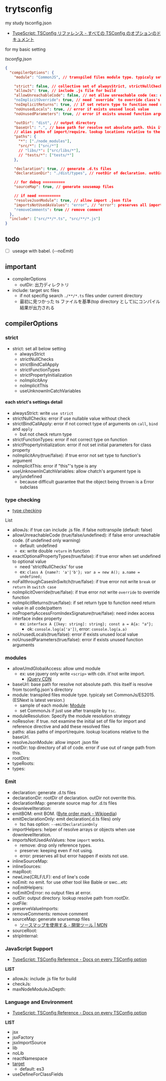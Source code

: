 # trytsconfig

my study tsconfig.json

- [TypeScript: TSConfig リファレンス \- すべての TSConfig のオプションのドキュメント](https://www.typescriptlang.org/ja/tsconfig)

for my basic setting

_tsconfig.json_

```json
{
  "compilerOptions": {
    "module": "CommonJS", // transpiled files module type. typicaly set CommonJs/ES2015. (ESNext is latest version)

    "strict": false, // collective set of alwaysStrict, strictNullChecks, strictBindCallApply, strictFunctionTypes, strictPropertyInitialization, noImplicitAny, noImplicitThis, useUnknownInCatchVariables
    "allowJs": true, // include .js file for build
    "allowUnreachableCode": false, // not allow unreachable code (ex: double return)
    "noImplicitOverride": true, // need `override` to override class's function
    "noImplicitReturns": true, // if set return type to function need return value in all code/pattern.
    "noUnusedLocals": true, // error if exists unused local value
    "noUnusedParameters": true, // error if exists unused function arguments

    "outDir": "dist", // output directory
    "baseUrl": ".", // base path for resolve not absolute path. this itself is resolve from tsconfig.json's directory
    // alias paths of import/require. lookup locations relative to the baseUrl.
    "paths": {
      "*": ["./node_modules"],
      "src/*": ["src/*"]
      // "libs/*": ["src/libs/*"],
      // "tests/*": ["tests/*"]
    },

    "declaration": true, // generate .d.ts files
    "declarationDir": "./dist/types", // rootDir of declaration. outDir not overrite this.

    // for debug ==========
    "sourceMap": true, // generate sousemap files

    // if need ==========
    "resolveJsonModule": true, // allow import .json file
    "importsNotUsedAsValues": "error", // "error": preserves all import scripts. but error happen if exists not use.
    "removeComments": true // remove comment
  },
  "include": ["src/**/*.ts", "src/**/*.js"]
}
```

## todo

- [ ] useage with babel. (--noEmit)

## important

- compilerOptions
  - outDir: 出力ディレクトリ
- include: target src files
  - if not specifig search `./**/*.ts` files under current directory
  - 最初に見つかった ts ファイルを基準(top directory として)にコンパイル結果が出力される

## compilerOptions

### strict

- strict: set all below setting
  - alwaysStrict
  - strictNullChecks
  - strictBindCallApply
  - strictFunctionTypes
  - strictPropertyInitialization
  - noImplicitAny
  - noImplicitThis
  - useUnknownInCatchVariables

#### each strict's settings detail

- alwaysStrict: write `use strict`
- strictNullChecks: error if use nullable value without check
- strictBindCallApply: error if not correct type of arguments on `call`, `bind` and `apply`
  - but not check return type
- strictFunctionTypes: error if not correct type on function
- strictPropertyInitialization: error if not set initial parameters for class property
- noImplicitAny(true/false): if true error not set type to function's argument
- noImplicitThis: error if "this"'s type is any
- useUnknownInCatchVariables: allow chatch's argument type is any|undefined
  - because difficult guarantee that the object being thrown is a Error subclass

### type checking

- [type checking](https://www.typescriptlang.org/ja/tsconfig#Type_Checking_6248)

List

- allowJs: if true can include .js file. if false nottranspile (default: false)
- allowUnreachableCode (true/false/undefined): if false error unreachable code. (if undefined only warning)
  - default: undefined
  - ex: write double `return` in function
- exactOptionalPropertyTypes(true/false): if true error when set undefined to optional value
  - need 'strictNullChecks' for use
  - ex: `class A {name?: 'a'|'b'}; var a = new A(); a.name = undefined;`
- noFallthroughCasesInSwitch(true/false): if true error not write `break` or `return` in `switch case`
- noImplicitOverride(true/false): if true error not write `override` to override function
- noImplicitReturns(true/false): if set return type to function need return value in all code/pattern
- noPropertyAccessFromIndexSignature(true/false): need index access interface index property
  - ex: `interface A {[key: string]: string}; const a = A{a: "a"};`
    - ok: `console.log(a['a'])`, error: `console.log(a.a)`
- noUnusedLocals(true/false): error if exists unused local value
- noUnusedParameters(true/false): error if exists unused function arguments

### modules

- allowUmdGlobalAccess: allow umd module
  - ex: use jquery only write `<scrip>` with cdn. it'not write import.
    - [jQuery CDN](https://releases.jquery.com/)
- baseUrl: base path for resolve not absolute path. this itself is resolve from tsconfig.json's directory
- module: transpiled files module type. typicaly set CommonJs/ES2015. (ESNext is latest version.)
  - sample of each module: [Module](https://www.typescriptlang.org/tsconfig#module)
  - set CommonJs if just use after transpile by `tsc`.
- moduleResolution: Specify the module resolution strategy
- noResolve: if true. not examine the initial set of file for import and reference directive and add these resolved files
- paths: alias paths of import/require. lookup locations relative to the baseUrl.
- resolveJsonModule: allow import .json file
- rootDir: top directory of all of code. error if use out of range path from this.
- rootDirs:
- typeRoots:
- types:

### Emit

- declaration: generate .d.ts files
- declarationDir: rootDir of declaration. outDir not overrite this.
- declarationMap: generate source map for .d.ts
  files
- downlevelIteration:
- emitBOM: emit BOM. ([Byte order mark \- Wikipedia](https://en.wikipedia.org/wiki/Byte_order_mark))
- emitDeclarationOnly: emit declaration(.d.ts files) only
  - tsc has option: `--emitDeclarationOnly`
- importHelpers: helper of resolve arrays or objects when use downlevelIteration.
- importsNotUsedAsValues: how `import` works.
  - remove: drop only reference types.
  - preserve: keeping even if not using.
  - error: preserves all but error happen if exists not use.
- inlineSourceMap:
- inlineSources:
- mapRoot:
- newLine(CRLF/LF): end of line's code
- noEmit: no emit. for use other tool like Bable or swc...etc
- noEmitHelpers:
- noEmitOnError: no output files at error.
- outDir: output directory. lookup resolve path from rootDir.
- outFile:
- preserveValueImports:
- removeComments: remove comment
- sourceMap: generate soursemap files
  - [ソースマップを使用する \- 開発ツール \| MDN](https://developer.mozilla.org/ja/docs/Tools/Debugger/How_to/Use_a_source_map)
- sourceRoot:
- stripInternal:

### JavaScript Support

- [TypeScript: TSConfig Reference \- Docs on every TSConfig option](https://www.typescriptlang.org/tsconfig#JavaScript_Support_6247)

**LIST**

- allowJs: include .js file for build
- checkJs:
- maxNodeModuleJsDepth:

### Language and Environment

- [TypeScript: TSConfig Reference \- Docs on every TSConfig option](https://www.typescriptlang.org/tsconfig#Language_and_Environment_6254)

**LIST**

- jsx
- jsxFactory
- jsxImportSource
- lib
- noLib
- reactNamespace
- [target](https://www.typescriptlang.org/tsconfig#target)
  - default: es3
- useDefineForClassFields
